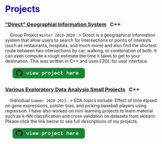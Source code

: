 # <span style="color:blue">Projects</span>


### <a href="https://github.com/ronwho/Direct-GIS" target="_blank">"Direct" Geographial Information System</a> &nbsp; C++

&nbsp; &nbsp; Group Project `Winter 2019-2020`
: > Direct is a geographical information system that allow users to search for intersections or points of interests (such as restaurants, hospitals, and much more) and also find the shortest route between two intersections by car, walking, or combination of both. It can even compute a rough estimate the time it takes to get to your destination. This was written in C++ and uses EZGL for user interface.

&nbsp; &nbsp; &nbsp; <a href="https://github.com/ronwho/Direct-GIS" target="_blank"><img src="button-github.png" /></a>


### <a href="https://github.com/ronwho/Direct-GIS" target="_blank">Various Exploratory Data Analysis Small Projects</a> &nbsp; C++

&nbsp; &nbsp; Individual `Summer 2020-2021`
: > EDA topics include: Effect of time elpsed on gene expressions, polster bias, and picking baseball players using regression. I have also worked on mini learning projects to learn material such as k-NN classification and cross validation on datasets from sklearn. Please click the link below to see full descriptions of my projects.

&nbsp; &nbsp; &nbsp; <a href="https://github.com/ronwho/Data-Science" target="_blank"><img src="button-github.png" /></a>
